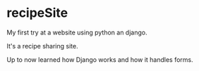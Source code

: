 # recipeSite
My first try at a website using python an django.

It's a recipe sharing site.

Up to now learned how Django works and how it handles forms.
